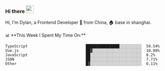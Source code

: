 ### Hi there <img src="https://media.giphy.com/media/hvRJCLFzcasrR4ia7z/giphy.gif" width="25px">

<!-- ![visitors](https://visitor-badge.glitch.me/badge?page_id=dislfyer.dislfyer) --!>

Hi, I'm Dylan, a Frontend Developer 🚀 from China, 🏠 base in shanghai.
<br/>
<br/>

📊 **This Week I Spent My Time On:**


<!--START_SECTION:waka-->

```text
TypeScript                          ███████████████░░░░░░░░░░  59.54%
Vue.js                              ██▓░░░░░░░░░░░░░░░░░░░░░░  10.08%
JavaScript                          ██░░░░░░░░░░░░░░░░░░░░░░░  8.2%
JSON                                ██░░░░░░░░░░░░░░░░░░░░░░░  7.71%
Other                               █▓░░░░░░░░░░░░░░░░░░░░░░░  6.11%
```

<!--END_SECTION:waka-->

<!--
**About Me:**
 -->
